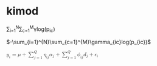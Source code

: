 # kimod

&sum;<sub>i=1</sub><sup>N</sup>&sum;<sub>c=1</sub><sup>M</sup>&gamma;log(p<sub>ic</sub>)

$-\sum_{i=1}^{N}\sum_{c=1}^{M}\gamma_{ic}log(p_{ic})$ 

<math xmlns="http://www.w3.org/1998/Math/MathML">
  <msub>
    <mi>y</mi>
    <mrow class="MJX-TeXAtom-ORD">
      <mi>i</mi>
    </mrow>
  </msub>
  <mo>=</mo>
  <mi>&#x03BC;<!-- μ --></mi>
  <mo>+</mo>
  <munderover>
    <mo>&#x2211;<!-- ∑ --></mo>
    <mrow class="MJX-TeXAtom-ORD">
      <mi>j</mi>
      <mo>=</mo>
      <mn>1</mn>
    </mrow>
    <mrow class="MJX-TeXAtom-ORD">
      <mi>Q</mi>
    </mrow>
  </munderover>
  <msub>
    <mi>&#x03B7;<!-- η --></mi>
    <mrow class="MJX-TeXAtom-ORD">
      <mi>i</mi>
      <mi>j</mi>
    </mrow>
  </msub>
  <msub>
    <mi>&#x03B1;<!-- α --></mi>
    <mrow class="MJX-TeXAtom-ORD">
      <mi>j</mi>
    </mrow>
  </msub>
  <mo>+</mo>
  <munderover>
    <mo>&#x2211;<!-- ∑ --></mo>
    <mrow class="MJX-TeXAtom-ORD">
      <mi>j</mi>
      <mo>=</mo>
      <mn>1</mn>
    </mrow>
    <mrow class="MJX-TeXAtom-ORD">
      <mi>Q</mi>
    </mrow>
  </munderover>
  <msub>
    <mi>&#x03D5;<!-- ϕ --></mi>
    <mrow class="MJX-TeXAtom-ORD">
      <mi>i</mi>
      <mi>j</mi>
    </mrow>
  </msub>
  <msub>
    <mi>d</mi>
    <mrow class="MJX-TeXAtom-ORD">
      <mi>j</mi>
    </mrow>
  </msub>
  <mo>+</mo>
  <msub>
    <mi>&#x03F5;<!-- ϵ --></mi>
    <mrow class="MJX-TeXAtom-ORD">
      <mi>i</mi>
    </mrow>
  </msub>
</math>

